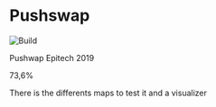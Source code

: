 # Pushswap
![Build](https://github.com/Pepiloto/Pushswap/workflows/C/C++%20CI/badge.svg?branch=master)

Pushwap Epitech 2019

73,6%

There is the differents maps to test it and a visualizer
